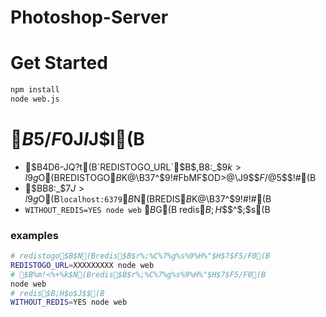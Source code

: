 # Photoshop-Server


# Get Started

```bash
npm install
node web.js
```

# $B5/F0%*%W%7%g%s$J$I$J$I(B



* $B4D6-JQ?t(B`REDISTOGO_URL`$B$,B8:_$9$k>l9g$O(BREDISTOGO$B$K@\B3$7$^$9!#FbMF$OD>@\J9$$$F$/$@$5$$!#(B
* $BB8:_$7$J$$>l9g$O(B`localhost:6379`$B$N(BREDIS$B$K@\B3$7$^$9!#!#(B
* `WITHOUT_REDIS=YES node web` $B$G(B redis$B;H$$$^$;$s(B


### examples

```bash
# redistogo$B$N(Bredis$B$r%;%C%7%g%s%9%H%"$H$7$F5/F0(B
REDISTOGO_URL=XXXXXXXXX node web
# $B%m!<%+%k$N(Bredis$B$r%;%C%7%g%s%9%H%"$H$7$F5/F0(B
node web
# redis$B;H$o$J$$(B
WITHOUT_REDIS=YES node web
```


